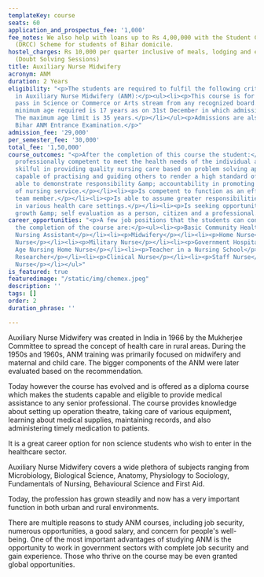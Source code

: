 ```yaml
---
templateKey: course
seats: 60
application_and_prospectus_fee: '1,000'
fee_notes: We also help with loans up to Rs 4,00,000 with the Student Credit Card
  (DRCC) Scheme for students of Bihar domicile.
hostel_charges: Rs 10,000 per quarter inclusive of meals, lodging and evening tuition
  (Doubt Solving Sessions)
title: Auxiliary Nurse Midwifery
acronym: ANM
duration: 2 Years
eligibility: "<p>The students are required to fulfil the following criteria for eligibility
  in Auxiliary Nurse Midwifery (ANM):</p><ul><li><p>This course is for girls only.</p></li><li><p>10+2
  pass in Science or Commerce or Arts stream from any recognized board.</p></li><li><p>The
  minimum age required is 17 years as on 31st December in which admission is sought.
  The maximum age limit is 35 years.</p></li></ul><p>Admissions are also based on
  Bihar ANM Entrance Examination.</p>"
admission_fee: '29,000'
per_semester_fee: '30,000'
total_fee: '1,50,000'
course_outcomes: "<p>After the completion of this course the student:</p><ul><li><p>Is
  professionally competent to meet the health needs of the individual and the community.</p></li><li><p>Is
  skilful in providing quality nursing care based on problem solving approach.</p></li><li><p>Is
  capable of practising and guiding others to render a high standard of nursing care.</p></li><li><p>Is
  able to demonstrate responsibility &amp; accountability in promoting the standards
  of nursing service.</p></li><li><p>Is competent to function as an effective health
  team member.</p></li><li><p>Is able to assume greater responsibilities and leadership
  in various health care settings.</p></li><li><p>Is seeking opportunities for continual
  growth &amp; self evaluation as a person, citizen and a professional.</p></li></ul>"
career_opportunities: "<p>A few job positions that the students can consider after
  the completion of the course are:</p><ul><li><p>Basic Community Health Worker</p></li><li><p>Certified
  Nursing Assistant</p></li><li><p>Midwifery</p></li><li><p>Home Nurse</p></li><li><p>ICU
  Nurse</p></li><li><p>Military Nurse</p></li><li><p>Government Hospital Nurse</p></li><li><p>Old
  Age Nursing Home Nurse</p></li><li><p>Teacher in a Nursing School</p></li><li><p>Clinical
  Researcher</p></li><li><p>Clinical Nurse</p></li><li><p>Staff Nurse</p></li><li><p>Industrial
  Nurse</p></li></ul>"
is_featured: true
featuredimage: "/static/img/chemex.jpeg"
description: ''
tags: []
order: 2
duration_phrase: ''

---
```

Auxiliary Nurse Midwifery was created in India in 1966 by the Mukherjee Committee to spread the concept of health care in rural areas. During the 1950s and 1960s, ANM training was primarily focused on midwifery and maternal and child care. The bigger components of the ANM were later evaluated based on the recommendation.

Today however the course has evolved and is offered as a diploma course which makes the students capable and eligible to provide medical assistance to any senior professional. The course provides knowledge about setting up operation theatre, taking care of various equipment, learning about medical supplies, maintaining records, and also administering timely medication to patients.

It is a great career option for non science students who wish to enter in the healthcare sector. 

Auxiliary Nurse Midwifery covers a wide plethora of subjects ranging from Microbiology, Biological Science, Anatomy, Physiology to Sociology, Fundamentals of Nursing, Behavioural Science and First Aid. 

Today, the profession has grown steadily and now has a very important function in both urban and rural environments.

There are multiple reasons to study ANM courses, including job security, numerous opportunities, a good salary, and concern for people's well-being. One of the most important advantages of studying ANM is the opportunity to work in government sectors with complete job security and gain experience. Those who thrive on the course may be even granted global opportunities.